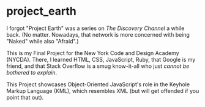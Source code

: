 # project_earth

I forgot "Project Earth" was a series on _The Discovery Channel_ a while back. (No matter. Nowadays, that network is more concerned with being "Naked" while also "Afraid".)

This is my Final Project for the New York Code and Design Academy (NYCDA). There, I learned HTML, CSS, JavaScript, Ruby, that Google is my friend, and that Stack Overflow is a smug know-it-all who just *cannot be bothered to explain*.

This Project showcases Object-Oriented JavaScript's role in the Keyhole Markup Language (KML), which resembles XML (but will get offended if you point that out).
